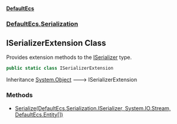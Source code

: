 #### [DefaultEcs](./index.md 'index')
### [DefaultEcs.Serialization](./DefaultEcs-Serialization.md 'DefaultEcs.Serialization')
## ISerializerExtension Class
Provides extension methods to the [ISerializer](./DefaultEcs-Serialization-ISerializer.md 'DefaultEcs.Serialization.ISerializer') type.  
```csharp
public static class ISerializerExtension
```
Inheritance [System.Object](https://docs.microsoft.com/en-us/dotnet/api/System.Object 'System.Object') &#129106; ISerializerExtension  
### Methods
- [Serialize(DefaultEcs.Serialization.ISerializer, System.IO.Stream, DefaultEcs.Entity[])](./DefaultEcs-Serialization-ISerializerExtension-Serialize(DefaultEcs-Serialization-ISerializer_System-IO-Stream_DefaultEcs-Entity--).md 'DefaultEcs.Serialization.ISerializerExtension.Serialize(DefaultEcs.Serialization.ISerializer, System.IO.Stream, DefaultEcs.Entity[])')
